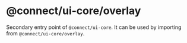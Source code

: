 # @connect/ui-core/overlay

Secondary entry point of `@connect/ui-core`. It can be used by importing from `@connect/ui-core/overlay`.
